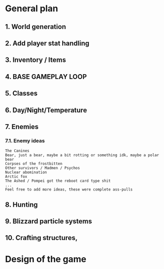 # **General plan**
## **1. World generation**

## 2. **Add player stat handling**

## 3. **Inventory / Items**

## 4. **BASE GAMEPLAY LOOP**

## 5. **Classes** 

## 6. **Day/Night/Temperature**

## 7. **Enemies**
  ### 7.1. **Enemy ideas**
    The Canines
    Bear, just a bear, maybe a bit rotting or something idk, maybe a polar bear
    Corpses of the frostbitten
    Other survivors / Madmen / Psychos
    Nuclear abomination
    Arctic fox
    The Ashed / Pompei got the reboot card type shit
    ...
    Feel free to add more ideas, these were complete ass-pulls
## 8. **Hunting**

## 9. **Blizzard particle systems**

## 10. **Crafting structures,**

# **Design of the game**
